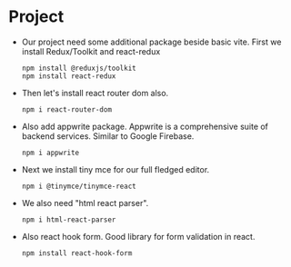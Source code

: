 # Project

- Our project need some additional package beside basic vite. First we install Redux/Toolkit and react-redux
  ```
  npm install @reduxjs/toolkit
  npm install react-redux
  ```

- Then let's install react router dom also.
  ```
  npm i react-router-dom
  ```

- Also add appwrite package. Appwrite is a comprehensive suite of backend services. Similar to Google Firebase.
  ```
  npm i appwrite
  ```

- Next we install tiny mce for our full fledged editor.
  ```
  npm i @tinymce/tinymce-react
  ```

- We also need "html react parser".
  ```
  npm i html-react-parser
  ```

- Also react hook form. Good library for form validation in react.
  ```
  npm install react-hook-form
  ```